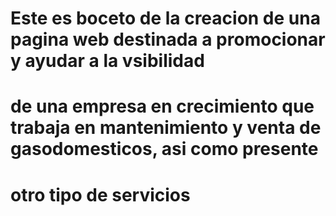 # Este es boceto de la creacion de una pagina web destinada a promocionar y ayudar a la vsibilidad 
# de una empresa en crecimiento que trabaja en mantenimiento y venta de gasodomesticos, asi como presente
# otro tipo de servicios
